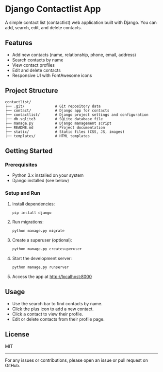 # Django Contactlist App

A simple contact list (contactlist) web application built with Django. You can add, search, edit, and delete contacts.

## Features
- Add new contacts (name, relationship, phone, email, address)
- Search contacts by name
- View contact profiles
- Edit and delete contacts
- Responsive UI with FontAwesome icons

## Project Structure
```
contactlist/
├── .git/              # Git repository data
├── contact/           # Django app for contacts
├── contactlist/       # Django project settings and configuration
├── db.sqlite3         # SQLite database file
├── manage.py          # Django management script
├── README.md          # Project documentation
├── static/            # Static files (CSS, JS, images)
├── templates/         # HTML templates
```

## Getting Started

### Prerequisites
- Python 3.x installed on your system
- Django installed (see below)

### Setup and Run
1. Install dependencies:
   ```bash
   pip install django
   ```
2. Run migrations:
   ```bash
   python manage.py migrate
   ```
3. Create a superuser (optional):
   ```bash
   python manage.py createsuperuser
   ```
4. Start the development server:
   ```bash
   python manage.py runserver
   ```
5. Access the app at [http://localhost:8000](http://localhost:8000)

## Usage
- Use the search bar to find contacts by name.
- Click the plus icon to add a new contact.
- Click a contact to view their profile.
- Edit or delete contacts from their profile page.

## License
MIT

---
For any issues or contributions, please open an issue or pull request on GitHub.
